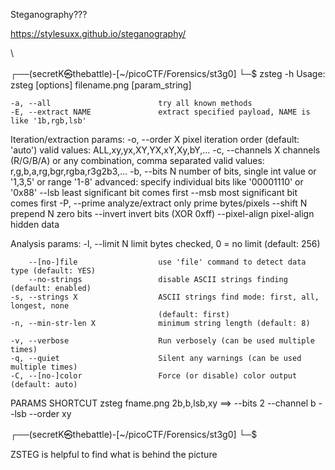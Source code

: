 Steganography???

https://stylesuxx.github.io/steganography/

\


┌──(secretK㉿thebattle)-[~/picoCTF/Forensics/st3g0]
└─$ zsteg -h
Usage: zsteg [options] filename.png [param_string]

    -a, --all                        try all known methods
    -E, --extract NAME               extract specified payload, NAME is like '1b,rgb,lsb'

Iteration/extraction params:
    -o, --order X                    pixel iteration order (default: 'auto')
                                     valid values: ALL,xy,yx,XY,YX,xY,Xy,bY,...
    -c, --channels X                 channels (R/G/B/A) or any combination, comma separated
                                     valid values: r,g,b,a,rg,bgr,rgba,r3g2b3,...
    -b, --bits N                     number of bits, single int value or '1,3,5' or range '1-8'
                                     advanced: specify individual bits like '00001110' or '0x88'
        --lsb                        least significant bit comes first
        --msb                        most significant bit comes first
    -P, --prime                      analyze/extract only prime bytes/pixels
        --shift N                    prepend N zero bits
        --invert                     invert bits (XOR 0xff)
        --pixel-align                pixel-align hidden data

Analysis params:
    -l, --limit N                    limit bytes checked, 0 = no limit (default: 256)

        --[no-]file                  use 'file' command to detect data type (default: YES)
        --no-strings                 disable ASCII strings finding (default: enabled)
    -s, --strings X                  ASCII strings find mode: first, all, longest, none
                                     (default: first)
    -n, --min-str-len X              minimum string length (default: 8)

    -v, --verbose                    Run verbosely (can be used multiple times)
    -q, --quiet                      Silent any warnings (can be used multiple times)
    -C, --[no-]color                 Force (or disable) color output (default: auto)

PARAMS SHORTCUT
        zsteg fname.png 2b,b,lsb,xy  ==>  --bits 2 --channel b --lsb --order xy
                                                                                               
┌──(secretK㉿thebattle)-[~/picoCTF/Forensics/st3g0]
└─$ 


ZSTEG is helpful to find what is behind the picture

